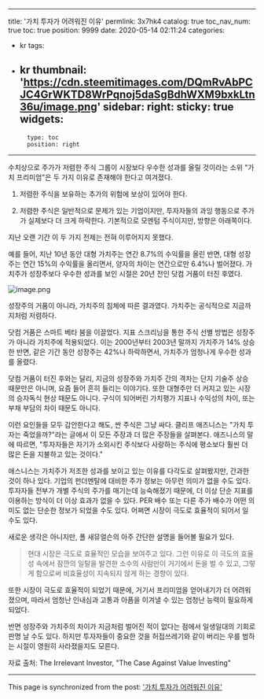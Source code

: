 
---
title: '가치 투자가 어려워진 이유'
permlink: 3x7hk4
catalog: true
toc_nav_num: true
toc: true
position: 9999
date: 2020-05-14 02:11:24
categories:
- kr
tags:
- kr
thumbnail: 'https://cdn.steemitimages.com/DQmRvAbPCJC4GrWKTD8WrPqnoj5daSgBdhWXM9bxkLtn36u/image.png'
sidebar:
    right:
        sticky: true
widgets:
    -
        type: toc
        position: right
---


수치상으로 주가가 저렴한 주식 그룹이 시장보다 우수한 성과를 올릴 것이라는 소위 "가치 프리미엄"은 두 가지 이유로 존재해야 한다고 여겨졌다.​

1. 저렴한 주식을 보유하는 추가의 위험에 보상이 있어야 한다.

2. 저렴한 주식은 일반적으로 문제가 있는 기업이지만, 투자자들의 과잉 행동으로 주가가 실제보다 더 크게 하락한다. 기본적으로 모멘텀 주식이지만, 방향은 아래쪽이다. ​

지난 오랜 기간 이 두 가지 전제는 전혀 이루어지지 못했다.​

예를 들어, 지난 10년 동안 대형 가치주는 연간 8.7%의 수익률을 올린 반면, 대형 성장주는 연간 15%의 수익률을 올리면서, 양자의 차이는 연간으로만 6.4%나 벌어졌다. 가치주가 성장주보다 우수한 성과를 보인 시절은 20년 전인 닷컴 거품이 터진 후였다.​


![image.png](https://cdn.steemitimages.com/DQmRvAbPCJC4GrWKTD8WrPqnoj5daSgBdhWXM9bxkLtn36u/image.png)


성장주의 거품이 아니라, 가치주의 침체에 따른 결과였다. 가치주는 공식적으로 지금까지처럼 저렴하다.​

닷컴 거품은 스마트 베타 붐을 이끌었다. 지표 스크리닝을 통한 주식 선별 방법은 성장주가 아니라 가치주에 적용되었다. 이는 2000년부터 2003년 말까지 가치주가 14% 상승한 반면, 같은 기간 동안 성장주는 42%나 하락하면서, 가치주가 엄청나게 우수한 성과를 올렸다.​

닷컴 거품이 터진 후와는 달리, 지금의 성장주와 가치주 간의 격차는 단지 기술주 상승 때문만은 아니며, 요즘 들어 흔히 들리는 이야기다. 또한 대형주만 더 커지고 있는 시장의 승자독식 현상 때문도 아니다. 구식이 되어버린 가치평가 지표나 수익성의 차이, 또는 부채 부담의 차이 때문도 아니다. ​

이런 요인들을 모두 감안한다고 해도, 싼 주식은 그냥 싸다. 클리프 애즈니스는 "가치 투자는 죽었을까?"라는 글에서 이 모든 주장과 더 많은 주장들을 살펴본다. 애즈니스의 말에 따르면, "투자자들은 자기가 소외시킨 주식보다 사랑하는 주식에 평소보다 훨씬 더 많은 돈을 지불하고 있는 것이다."​

애스니스는 가치주가 저조한 성과를 보이고 있는 이유를 다각도로 살펴봤지만, 간과한 것이 하나 있다. 기업의 펀더멘탈에 대비한 주가 정보는 아무런 의미가 없을 수도 있다. 투자자들 전부가 개별 주식의 주가를 매기는데 능숙해졌기 때문에, 더 이상 단순 지표를 이용하는 방식이 더 이상 효과가 없을 수 있다. PER 배수 또는 다른 주가 배수가 어떤 의미도 없는 단순한 정보가 되었을 수도 있다. 어쩌면 시장이 극도로 효율적이 되어서 일 수도 있다.​

새로운 생각은 아니지만, 폴 새뮤얼슨의 아주 간단한 설명을 들어볼 필요가 있다.

>현대 시장은 극도로 효율적인 모습을 보여주고 있다. 그런 이유로 이 극도의 효율성 속에서 잠깐의 일탈을 발견한 소수의 사람만이 거기에서 돈을 벌 수 있고, 그렇게 함으로써 비효율성이 지속되지 않게 하는 경향이 있다. 

또한 시장이 극도로 효율적이 되었기 때문에, 거기서 프리미엄을 얻어내기가 더 어려워졌으며, 따라서 엄청난 인내심과 고통과 아픔을 이겨낼 수 있는 엄청난 능력이 필요하게 되었다. ​

반면 성장주와 가치주의 차이가 지금처럼 벌어진 적이 없다는 점에서 일생일대의 기회로 판명 날 수도 있다. 하지만 투자자들이 중요한 것을 허접쓰레기와 같이 버리는 우를 범하는 시절이 영원히 사라졌을지도 모른다.​

자료 출처: The Irrelevant Investor, "The Case Against Value Investing"

- - -

This page is synchronized from the post: ['가치 투자가 어려워진 이유'](https://steemit.com/@pius.pius/3x7hk4)
